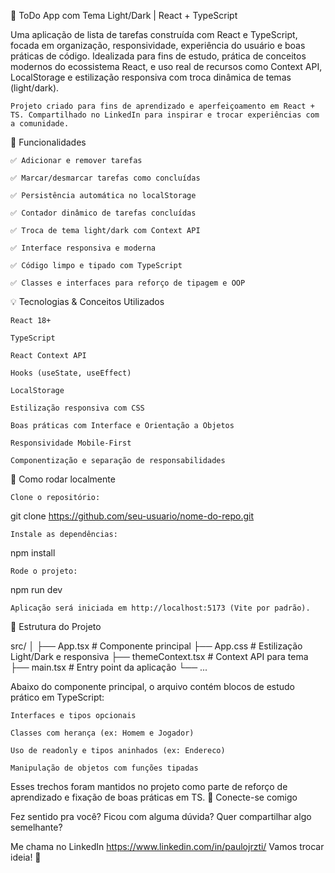 📝 ToDo App com Tema Light/Dark | React + TypeScript

Uma aplicação de lista de tarefas construída com React e TypeScript, focada em organização, responsividade, experiência do usuário e boas práticas de código. Idealizada para fins de estudo, prática de conceitos modernos do ecossistema React, e uso real de recursos como Context API, LocalStorage e estilização responsiva com troca dinâmica de temas (light/dark).

    Projeto criado para fins de aprendizado e aperfeiçoamento em React + TS. Compartilhado no LinkedIn para inspirar e trocar experiências com a comunidade.

🎯 Funcionalidades

    ✅ Adicionar e remover tarefas

    ✅ Marcar/desmarcar tarefas como concluídas

    ✅ Persistência automática no localStorage

    ✅ Contador dinâmico de tarefas concluídas

    ✅ Troca de tema light/dark com Context API

    ✅ Interface responsiva e moderna

    ✅ Código limpo e tipado com TypeScript

    ✅ Classes e interfaces para reforço de tipagem e OOP

💡 Tecnologias & Conceitos Utilizados

    React 18+

    TypeScript

    React Context API

    Hooks (useState, useEffect)

    LocalStorage

    Estilização responsiva com CSS

    Boas práticas com Interface e Orientação a Objetos

    Responsividade Mobile-First

    Componentização e separação de responsabilidades

🚀 Como rodar localmente

    Clone o repositório:

git clone https://github.com/seu-usuario/nome-do-repo.git

    Instale as dependências:

npm install

    Rode o projeto:

npm run dev

    Aplicação será iniciada em http://localhost:5173 (Vite por padrão).

📂 Estrutura do Projeto

src/
│
├── App.tsx               # Componente principal
├── App.css               # Estilização Light/Dark e responsiva
├── themeContext.tsx      # Context API para tema
├── main.tsx              # Entry point da aplicação
└── ...


Abaixo do componente principal, o arquivo contém blocos de estudo prático em TypeScript:

    Interfaces e tipos opcionais

    Classes com herança (ex: Homem e Jogador)

    Uso de readonly e tipos aninhados (ex: Endereco)

    Manipulação de objetos com funções tipadas

Esses trechos foram mantidos no projeto como parte de reforço de aprendizado e fixação de boas práticas em TS.
💬 Conecte-se comigo

Fez sentido pra você? Ficou com alguma dúvida? Quer compartilhar algo semelhante?

Me chama no LinkedIn https://www.linkedin.com/in/paulojrzti/
Vamos trocar ideia! 🚀
